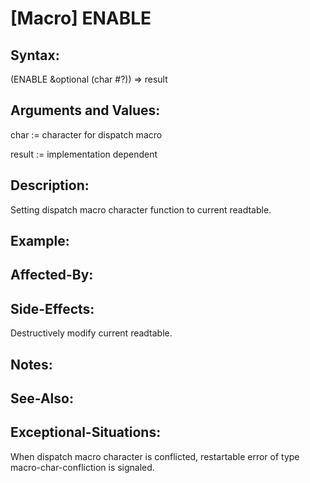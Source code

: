 # [Macro] ENABLE

## Syntax:

(ENABLE &optional (char #\?)) => result

## Arguments and Values:

char := character for dispatch macro

result := implementation dependent

## Description:
Setting dispatch macro character function to current readtable.

## Example:

## Affected-By:

## Side-Effects:
Destructively modify current readtable.

## Notes:

## See-Also:

## Exceptional-Situations:
When dispatch macro character is conflicted, restartable error of type macro-char-confliction is signaled.
